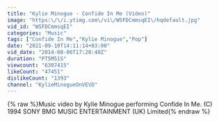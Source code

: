 ```yaml
---
title: "Kylie Minogue - Confide In Me (Video)"
image: "https:\/\/i.ytimg.com\/vi\/WSFDCmmsqEI\/hqdefault.jpg"
vid_id: "WSFDCmmsqEI"
categories: "Music"
tags: ["Confide In Me","Kylie Minogue","Pop"]
date: "2021-09-10T14:11:14+03:00"
vid_date: "2014-08-06T17:20:40Z"
duration: "PT5M51S"
viewcount: "6307415"
likeCount: "47451"
dislikeCount: "1393"
channel: "KylieMinogueOnVEVO"
---
```

{% raw %}Music video by Kylie Minogue performing Confide In Me. (C) 1994 SONY BMG MUSIC ENTERTAINMENT (UK) Limited{% endraw %}
